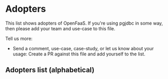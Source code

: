 # Adopters

This list shows adopters of OpenFaaS. If you're using pgjdbc in some way, then please add your team and use-case to this file.

Tell us more:

* Send a comment, use-case, case-study, or let us know about your usage: Create a PR against this file and add yourself to the list.

## Adopters list (alphabetical)
